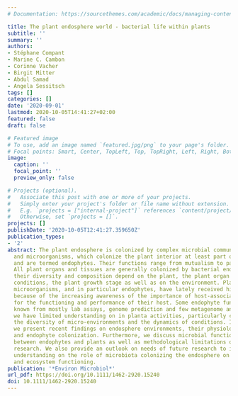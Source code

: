 ```yaml
---
# Documentation: https://sourcethemes.com/academic/docs/managing-content/

title: The plant endosphere world - bacterial life within plants
subtitle: ''
summary: ''
authors:
- Stéphane Compant
- Marine C. Cambon
- Corinne Vacher
- Birgit Mitter
- Abdul Samad
- Angela Sessitsch
tags: []
categories: []
date: '2020-09-01'
lastmod: 2020-10-05T14:41:27+02:00
featured: false
draft: false

# Featured image
# To use, add an image named `featured.jpg/png` to your page's folder.
# Focal points: Smart, Center, TopLeft, Top, TopRight, Left, Right, BottomLeft, Bottom, BottomRight.
image:
  caption: ''
  focal_point: ''
  preview_only: false

# Projects (optional).
#   Associate this post with one or more of your projects.
#   Simply enter your project's folder or file name without extension.
#   E.g. `projects = ["internal-project"]` references `content/project/deep-learning/index.md`.
#   Otherwise, set `projects = []`.
projects: []
publishDate: '2020-10-05T12:41:27.359650Z'
publication_types:
- '2'
abstract: The plant endosphere is colonized by complex microbial communities
  and microorganisms, which colonize the plant interior at least part of their lifetime
  and are termed endophytes. Their functions range from mutualism to pathogenicity.
  All plant organs and tissues are generally colonized by bacterial endophytes and
  their diversity and composition depend on the plant, the plant organ and its physiological
  conditions, the plant growth stage as well as on the environment. Plant-associated
  microorganisms, and in particular endophytes, have lately received high attention,
  because of the increasing awareness of the importance of host-associated microbiota
  for the functioning and performance of their host. Some endophyte functions are
  known from mostly lab assays, genome prediction and few metagenome analyses; however,
  we have limited understanding on in planta activities, particularly considering
  the diversity of micro-environments and the dynamics of conditions. In our review,
  we present recent findings on endosphere environments, their physiological conditions
  and endophyte colonization. Furthermore, we discuss microbial functions, the interaction
  between endophytes and plants as well as methodological limitations of endophyte
  research. We also provide an outlook on needs of future research to improve our
  understanding on the role of microbiota colonizing the endosphere on plant traits
  and ecosystem functioning.
publication: '*Environ Microbiol*'
url_pdf: https://doi.org/10.1111/1462-2920.15240
doi: 10.1111/1462-2920.15240
---
```

